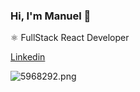### Hi, I'm Manuel 👋

⚛ FullStack React Developer

[Linkedin](https://www.linkedin.com/in/manuel-torrado-ab7774162/)

![5968292.png](https://s3-us-west-2.amazonaws.com/secure.notion-static.com/3a0ca63b-6fe0-4aa2-aa6e-f7aec78aaf07/5968292.png)

<!--
**ManuTorrado/ManuTorrado** is a ✨ _special_ ✨ repository because its `README.md` (this file) appears on your GitHub profile.

Here are some ideas to get you started:

- 🔭 I’m currently working on ...
- 🌱 I’m currently learning ...
- 👯 I’m looking to collaborate on ...
- 🤔 I’m looking for help with ...
- 💬 Ask me about ...
- 📫 How to reach me: ...
- 😄 Pronouns: ...
- ⚡ Fun fact: ...
-->
